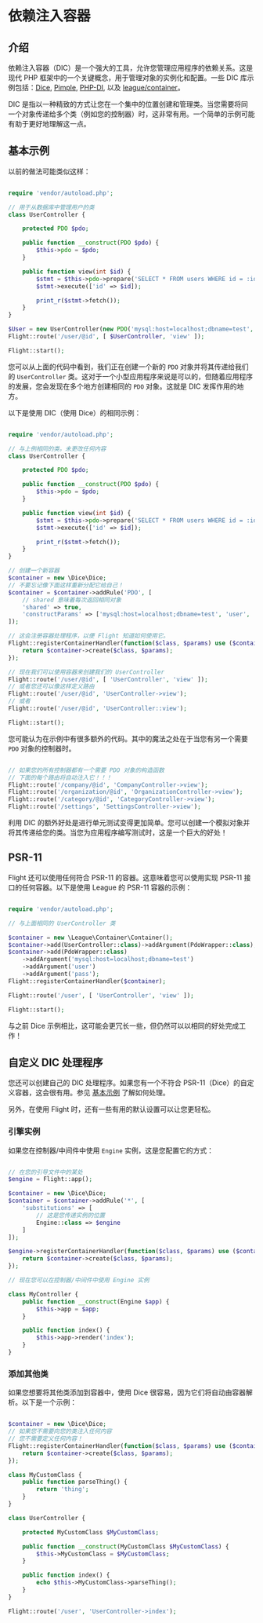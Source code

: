 # 依赖注入容器

## 介绍

依赖注入容器（DIC）是一个强大的工具，允许您管理应用程序的依赖关系。这是现代 PHP 框架中的一个关键概念，用于管理对象的实例化和配置。一些 DIC 库示例包括：[Dice](https://r.je/dice), [Pimple](https://pimple.symfony.com/), [PHP-DI](http://php-di.org/), 以及 [league/container](https://container.thephpleague.com/)。

DIC 是指以一种精致的方式让您在一个集中的位置创建和管理类。当您需要将同一个对象传递给多个类（例如您的控制器）时，这非常有用。一个简单的示例可能有助于更好地理解这一点。

## 基本示例

以前的做法可能类似这样：

```php

require 'vendor/autoload.php';

// 用于从数据库中管理用户的类
class UserController {

	protected PDO $pdo;

	public function __construct(PDO $pdo) {
		$this->pdo = $pdo;
	}

	public function view(int $id) {
		$stmt = $this->pdo->prepare('SELECT * FROM users WHERE id = :id');
		$stmt->execute(['id' => $id]);

		print_r($stmt->fetch());
	}
}

$User = new UserController(new PDO('mysql:host=localhost;dbname=test', 'user', 'pass'));
Flight::route('/user/@id', [ $UserController, 'view' ]);

Flight::start();
```

您可以从上面的代码中看到，我们正在创建一个新的 `PDO` 对象并将其传递给我们的 `UserController` 类。这对于一个小型应用程序来说是可以的，但随着应用程序的发展，您会发现在多个地方创建相同的 `PDO` 对象。这就是 DIC 发挥作用的地方。

以下是使用 DIC（使用 Dice）的相同示例：

```php

require 'vendor/autoload.php';

// 与上例相同的类。未更改任何内容
class UserController {

	protected PDO $pdo;

	public function __construct(PDO $pdo) {
		$this->pdo = $pdo;
	}

	public function view(int $id) {
		$stmt = $this->pdo->prepare('SELECT * FROM users WHERE id = :id');
		$stmt->execute(['id' => $id]);

		print_r($stmt->fetch());
	}
}

// 创建一个新容器
$container = new \Dice\Dice;
// 不要忘记像下面这样重新分配它给自己！
$container = $container->addRule('PDO', [
	// shared 意味着每次返回相同对象
	'shared' => true,
	'constructParams' => ['mysql:host=localhost;dbname=test', 'user', 'pass' ]
]);

// 这会注册容器处理程序，以便 Flight 知道如何使用它。
Flight::registerContainerHandler(function($class, $params) use ($container) {
	return $container->create($class, $params);
});

// 现在我们可以使用容器来创建我们的 UserController
Flight::route('/user/@id', [ 'UserController', 'view' ]);
// 或者您还可以像这样定义路由
Flight::route('/user/@id', 'UserController->view');
// 或者
Flight::route('/user/@id', 'UserController::view');

Flight::start();
```

您可能认为在示例中有很多额外的代码。其中的魔法之处在于当您有另一个需要 `PDO` 对象的控制器时。

```php

// 如果您的所有控制器都有一个需要 PDO 对象的构造函数
// 下面的每个路由将自动注入它！！！
Flight::route('/company/@id', 'CompanyController->view');
Flight::route('/organization/@id', 'OrganizationController->view');
Flight::route('/category/@id', 'CategoryController->view');
Flight::route('/settings', 'SettingsController->view');
```

利用 DIC 的额外好处是进行单元测试变得更加简单。您可以创建一个模拟对象并将其传递给您的类。当您为应用程序编写测试时，这是一个巨大的好处！

## PSR-11

Flight 还可以使用任何符合 PSR-11 的容器。这意味着您可以使用实现 PSR-11 接口的任何容器。以下是使用 League 的 PSR-11 容器的示例：

```php

require 'vendor/autoload.php';

// 与上面相同的 UserController 类

$container = new \League\Container\Container();
$container->add(UserController::class)->addArgument(PdoWrapper::class);
$container->add(PdoWrapper::class)
	->addArgument('mysql:host=localhost;dbname=test')
	->addArgument('user')
	->addArgument('pass');
Flight::registerContainerHandler($container);

Flight::route('/user', [ 'UserController', 'view' ]);

Flight::start();
```

与之前 Dice 示例相比，这可能会更冗长一些，但仍然可以以相同的好处完成工作！

## 自定义 DIC 处理程序

您还可以创建自己的 DIC 处理程序。如果您有一个不符合 PSR-11（Dice）的自定义容器，这会很有用。参见 [基本示例](#basic-example) 了解如何处理。

另外，在使用 Flight 时，还有一些有用的默认设置可以让您更轻松。

### 引擎实例

如果您在控制器/中间件中使用 `Engine` 实例，这是您配置它的方式：

```php

// 在您的引导文件中的某处
$engine = Flight::app();

$container = new \Dice\Dice;
$container = $container->addRule('*', [
	'substitutions' => [
		// 这是您传递实例的位置
		Engine::class => $engine
	]
]);

$engine->registerContainerHandler(function($class, $params) use ($container) {
	return $container->create($class, $params);
});

// 现在您可以在控制器/中间件中使用 Engine 实例

class MyController {
	public function __construct(Engine $app) {
		$this->app = $app;
	}

	public function index() {
		$this->app->render('index');
	}
}
```

### 添加其他类

如果您想要将其他类添加到容器中，使用 Dice 很容易，因为它们将自动由容器解析。以下是一个示例：

```php

$container = new \Dice\Dice;
// 如果您不需要向您的类注入任何内容
// 您不需要定义任何内容！
Flight::registerContainerHandler(function($class, $params) use ($container) {
	return $container->create($class, $params);
});

class MyCustomClass {
	public function parseThing() {
		return 'thing';
	}
}

class UserController {

	protected MyCustomClass $MyCustomClass;

	public function __construct(MyCustomClass $MyCustomClass) {
		$this->MyCustomClass = $MyCustomClass;
	}

	public function index() {
		echo $this->MyCustomClass->parseThing();
	}
}

Flight::route('/user', 'UserController->index');
```   